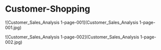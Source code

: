 # Customer-Shopping

![Customer_Sales_Analysis 1-page-001](Customer_Sales_Analysis 1-page-001.jpg)

![Customer_Sales_Analysis 1-page-002](Customer_Sales_Analysis 1-page-002.jpg)
 
